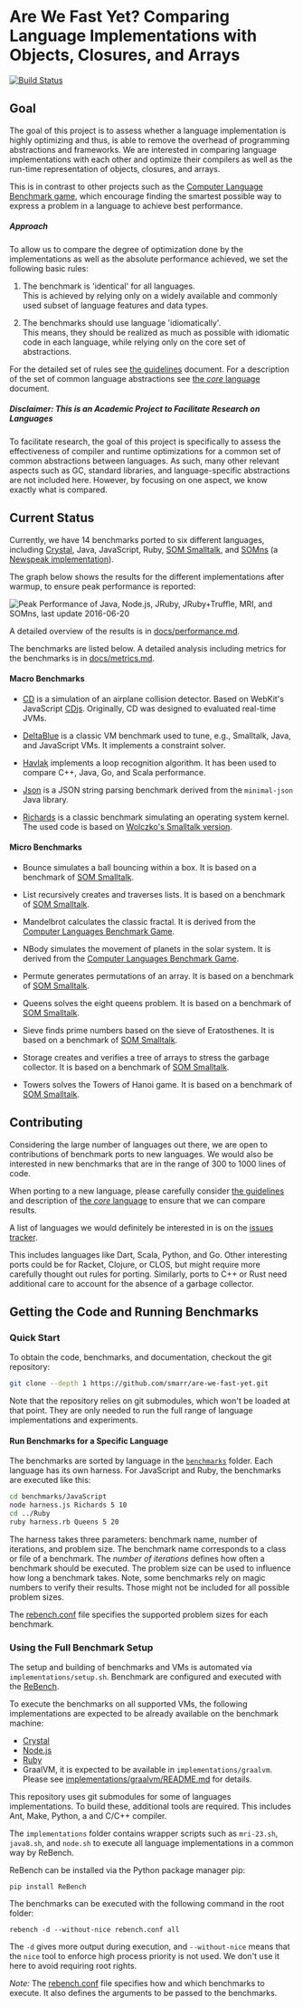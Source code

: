Are We Fast Yet? Comparing Language Implementations with Objects, Closures, and Arrays
======================================================================================

[![Build Status](https://travis-ci.org/smarr/are-we-fast-yet.svg?branch=master)](https://travis-ci.org/smarr/are-we-fast-yet)

## Goal

The goal of this project is to assess whether a language implementation is
highly optimizing and thus, is able to remove the overhead of programming
abstractions and frameworks. We are interested in comparing language
implementations with each other and optimize their compilers as well as the
run-time representation of objects, closures, and arrays.

This is in contrast to other projects such as the [Computer Language Benchmark
game][CLBG], which encourage finding the
smartest possible way to express a problem in a language to achieve best
performance.

##### Approach

To allow us to compare the degree of optimization done by the implementations
as well as the absolute performance achieved, we set the following basic rules:

  1. The benchmark is 'identical' for all languages.  
     This is achieved by relying only on a widely available and commonly used
     subset of language features and data types.

  2. The benchmarks should use language 'idiomatically'.  
     This means, they should be realized as much as possible with idiomatic
     code in each language, while relying only on the core set of abstractions.

For the detailed set of rules see [the guidelines](docs/guidelines.md) document.
For a description of the set of common language abstractions see [the *core*
language](docs/core-language.md) document.

##### Disclaimer: This is an Academic Project to Facilitate Research on Languages

To facilitate research, the goal of this project is specifically to assess the
effectiveness of compiler and runtime optimizations for a common set of common
abstractions between languages. As such, many other relevant aspects such as
GC, standard libraries, and language-specific abstractions are not included
here. However, by focusing on one aspect, we know exactly what is compared.

## Current Status

Currently, we have 14 benchmarks ported to six different languages, including
[Crystal], Java, JavaScript, Ruby, [SOM Smalltalk][SOM], and [SOMns][1] (a
[Newspeak implementation][2]).

The graph below shows the results for the
different implementations after warmup, to ensure peak performance is reported:

![Peak Performance of Java, Node.js, JRuby, JRuby+Truffle, MRI, and SOMns,
last update 2016-06-20](docs/figures/all-langs-overview-1.png?raw=true)

A detailed overview of the results is in [docs/performance.md](docs/performance.md).

The benchmarks are listed below. A detailed analysis including metrics for the
benchmarks is in [docs/metrics.md](docs/metrics.md).

#### Macro Benchmarks

 - [CD] is a simulation of an airplane collision detector. Based on
   WebKit's JavaScript [CDjs]. Originally, CD was designed to evaluated
   real-time JVMs.

 - [DeltaBlue] is a classic VM benchmark used to tune, e.g.,
   Smalltalk, Java, and JavaScript VMs. It implements a constraint
   solver.

 - [Havlak] implements a loop recognition algorithm. It has been used
   to compare C++, Java, Go, and Scala performance.

 - [Json] is a JSON string parsing benchmark derived from the
   `minimal-json` Java library.

 - [Richards] is a classic benchmark simulating an operating system
   kernel. The used code is based on [Wolczko's Smalltalk
   version][DeltaBlue].

#### Micro Benchmarks

 - Bounce simulates a ball bouncing within a box. It is based on
   a benchmark of [SOM Smalltalk][SOM].

 - List recursively creates and traverses lists. It is based on
   a benchmark of [SOM Smalltalk][SOM].

 - Mandelbrot calculates the classic fractal. It is derived from the
   [Computer Languages Benchmark Game][CLBG].

 - NBody simulates the movement of planets in the solar system. It is
   derived from the [Computer Languages Benchmark Game][CLBG].

 - Permute generates permutations of an array. It is based on a
   benchmark of [SOM Smalltalk][SOM].

 - Queens solves the eight queens problem. It is based on a benchmark
   of [SOM Smalltalk][SOM].

 - Sieve finds prime numbers based on the sieve of Eratosthenes. It is
   based on a benchmark of [SOM Smalltalk][SOM].

 - Storage creates and verifies a tree of arrays to stress the garbage
   collector. It is based on a benchmark of [SOM Smalltalk][SOM].

 - Towers solves the Towers of Hanoi game. It is based on a benchmark
   of [SOM Smalltalk][SOM].


## Contributing

Considering the large number of languages out there, we are open to
contributions of benchmark ports to new languages. We would also be interested
in new benchmarks that are in the range of 300 to 1000 lines of code.

When porting to a new language, please carefully consider [the
guidelines](docs/guidelines.md) and description of [the *core*
language](docs/core-language.md) to ensure that we can compare results.

A list of languages we would definitely be interested in is on the [issues
tracker](https://github.com/smarr/are-we-fast-yet/issues?q=is%3Aissue+is%3Aopen+label%3A%22contribution+request%22).

This includes languages like Dart, Scala, Python, and Go. Other interesting
ports could be for Racket, Clojure, or CLOS, but might require more carefully
thought out rules for porting. Similarly, ports to C++ or Rust need additional
care to account for the absence of a garbage collector.

## Getting the Code and Running Benchmarks

### Quick Start

To obtain the code, benchmarks, and documentation, checkout the git repository:

```bash
git clone --depth 1 https://github.com/smarr/are-we-fast-yet.git
```

Note that the repository relies on git submodules, which won't be loaded at that
point. They are only needed to run the full range of language implementations
and experiments.

#### Run Benchmarks for a Specific Language

The benchmarks are sorted by language in the [`benchmarks`](benchmarks) folder.
Each language has its own harness. For JavaScript and Ruby, the benchmarks are
executed like this:

```bash
cd benchmarks/JavaScript
node harness.js Richards 5 10
cd ../Ruby
ruby harness.rb Queens 5 20
```

The harness takes three parameters: benchmark name, number of iterations, and
problem size. The benchmark name corresponds to a class or file of a benchmark.
The *number of iterations* defines how often a benchmark should be executed. The
problem size can be used to influence how long a benchmark takes. Note, some
benchmarks rely on magic numbers to verify their results. Those might not be
included for all possible problem sizes.

The [rebench.conf](rebench.conf#L31) file specifies the supported problem sizes
for each benchmark.

### Using the Full Benchmark Setup

The setup and building of benchmarks and VMs is automated via
`implementations/setup.sh`. Benchmark are configured and executed with the
[ReBench](https://github.com/smarr/ReBench).

To execute the benchmarks on all supported VMs, the following implementations
are expected to be already available on the benchmark machine:

 - [Crystal](http://crystal-lang.org/docs/installation/index.html)
 - [Node.js](https://nodejs.org/en/download/)
 - [Ruby](https://www.ruby-lang.org/en/documentation/installation/)
 - GraalVM, it is expected to be available in `implementations/graalvm`.
   Please see
   [implementations/graalvm/README.md](implementations/graalvm/README.md)
   for details.

This repository uses git submodules for some of languages implementations. To
build these, additional tools are required. This includes Ant, Make, Python,
a and C/C++ compiler.

The `implementations` folder contains wrapper scripts such as `mri-23.sh`,
`java8.sh`, and `node.sh` to execute all language implementations in a common
way by ReBench.

ReBench can be installed via the Python package manager pip:

```
pip install ReBench
```

The benchmarks can be executed with the following command in the root folder:

```
rebench -d --without-nice rebench.conf all
```

The `-d` gives more output during execution, and `--without-nice` means that
the `nice` tool to enforce high process priority is not used. We don't use it
here to avoid requiring root rights.

*Note:* The [rebench.conf](rebench.conf) file specifies how and which
benchmarks to execute. It also defines the arguments to be passed to the
benchmarks.

 [1]: https://github.com/smarr/SOMns
 [2]: http://www.newspeaklanguage.org/

 [CD]:        https://www.cs.purdue.edu/sss/projects/cdx/
 [CDjs]:      https://github.com/WebKit/webkit/tree/master/PerformanceTests/JetStream/cdjs
 [DeltaBlue]: http://www.wolczko.com/java_benchmarking.html
 [Havlak]:    https://days2011.scala-lang.org/sites/days2011/files/ws3-1-Hundt.pdf
 [Json]:      https://github.com/ralfstx/minimal-json
 [Richards]:  http://www.cl.cam.ac.uk/~mr10/Bench.html
 [SOM]:       http://som-st.github.io/
 [CLBG]:      http://benchmarksgame.alioth.debian.org
 [Crystal]:   http://crystal-lang.org/
